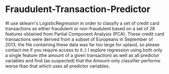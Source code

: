 # Fraudulent-Transaction-Predictor

#I use sklearn's LogisticRegression in order to classify a set of credit card transactions as either fraudulent or non-fraudulent based on a set of 28 features obtained from Partial Component Analysis (PCA).
These credit card transactions were derived from a subset of Europeans in September of 2013; the file containing these data was far too large for uplaod, so please contact me if you require access to it.:)
I explore regression using both only a single feature (the amount of a given transaction) as well as all predictor variables and find (as suspected) that the Amount-only classifier performs worse than that which uses all predictor variables.
